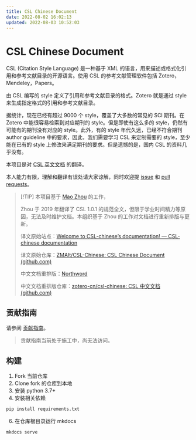 ```yaml
---
title: CSL Chinese Document
date: 2022-08-02 16:02:13
updated: 2022-08-03 10:52:03
---
```


# CSL Chinese Document

CSL (Citation Style Language) 是一种基于 XML 的语言，用来描述或格式化引用和参考文献目录的开源语言。使用 CSL 的参考文献管理软件包括 Zotero，Mendeley，Papers。

由 CSL 编写的 style 定义了引用和参考文献目录的格式。Zotero 就是通过 style 来生成指定格式的引用和参考文献目录。

据统计，现在已经有超过 9000 个 style，覆盖了大多数的常见的 SCI 期刊。在 Zotero 中能很容易检索到对应期刊的 style。但是即使有这么多的 style，仍然有可能有的期刊没有对应的 style。此外，有的 style 年代久远，已经不符合期刊 author guideline 中的要求，因此，我们需要学习 CSL 来定制需要的 style，至少能在已有的 style 上修改来满足期刊的要求。但是遗憾的是，国内 CSL 的资料几乎没有。

本项目是对 [CSL 英文文档](https://docs.citationstyles.org/en/stable/primer.html) 的翻译。

本人能力有限，理解和翻译有误处请大家谅解，同时欢迎提 [issue](https://github.com/zotero-cn/csl-doc-chinese/issues) 和 [pull requests](https://github.com/zotero-cn/csl-doc-chinese/pulls)。

> [!TIP] 本项目基于 [Mao Zhou](https://github.com/ZMAlt) 的工作，
> 
> Zhou 于 2019 年翻译了 CSL 1.0.1 的规范全文，但限于学业时间精力等原因，无法及时维护文档。本组织基于 Zhou 的工作对文档进行重新排版与更新。
>  
> 译文原始站点：[Welcome to CSL-chinese’s documentation! — CSL-chinese documentation](https://csl-chinese.readthedocs.io/en/latest/)
> 
> 译文原始仓库：[ZMAlt/CSL-Chinese: CSL Chinese Document (github.com)](https://github.com/ZMAlt/CSL-Chinese)
> 
> 中文文档重排版：[Northword](https://github.com/northword)
> 
> 中文文档重排版仓库：[zotero-cn/csl-chinese: CSL 中文文档 (github.com)](https://github.com/zotero-cn/csl-chinese)

## 贡献指南

请参阅 [贡献指南](https://github.com/zotero-cn/contribution-guidelines)。

> 贡献指南当前处于施工中，尚无法访问。

## 构建

1. Fork 当前仓库
2. Clone fork 的仓库到本地
3. 安装 python 3.7+ 
4. 安装相关依赖

```bash
pip install requirements.txt
```

6. 在仓库根目录运行 mkdocs

```bash
mkdocs serve
```